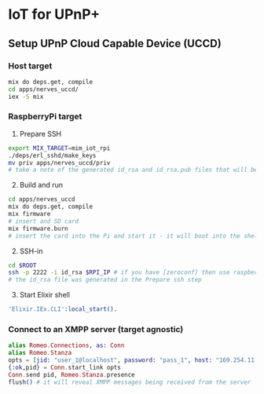# IoT for UPnP+

## Setup UPnP Cloud Capable Device (UCCD)

### Host target

```bash
mix do deps.get, compile
cd apps/nerves_uccd/
iex -S mix
```

### RaspberryPi target

1. Prepare SSH

```bash
export MIX_TARGET=mim_iot_rpi
./deps/erl_sshd/make_keys
mv priv apps/nerves_uccd/priv
# take a note of the generated id_rsa and id_rsa.pub files that will be required at login
```

2. Build and run

```bash
cd apps/nerves_uccd
mix do deps.get, compile
mix firmware
# insert and SD card
mix firmware.burn
# insert the card into the Pi and start it - it will boot into the shell
```

2. SSH-in

```bash
cd $ROOT
ssh -p 2222 -i id_rsa $RPI_IP # if you have [zeroconf] then use raspberrypi.local
# the id_rsa file was generated in the Prepare ssh step
```

3. Start Elixir shell

```erlang
'Elixir.IEx.CLI':local_start().
```

### Connect to an XMPP server (target agnostic)

```elixir
alias Romeo.Connections, as: Conn
alias Romeo.Stanza
opts = [jid: "user_1@localhost", password: "pass_1", host: "169.254.11.124"]
{:ok,pid} = Conn.start_link opts
Conn.send pid, Romeo.Stanza.presence
flush() # it will reveal XMPP messages being received from the server
```



